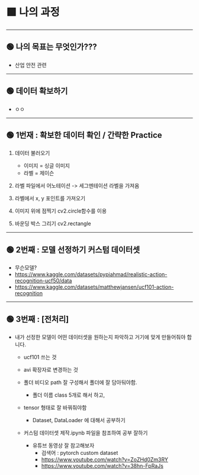 # 🟩 나의 과정  

---
## 🟢 나의 목표는 무엇인가???  

- 산업 안전 관련  

---
## 🟢 데이터 확보하기  

- ㅇㅇ  

---
## 🟢 1번재 : 확보한 데이터 확인 / 간략한 Practice  
1. 데이터 불러오기  
	- 이미지 = 싱글 이미지  
	- 라벨 = 제이슨  

2. 라벨 파일에서 어노테이션 -> 세그멘테이션 라벨을 가져옴  
3. 라벨에서 x, y 포인트를 가져오기  
4. 이미지 위에 점찍기 cv2.circle함수를 이용  

5. 바운딩 박스 그리기 cv2.rectangle  


---
## 🟢 2번째 : 모델 선정하기 커스텀 데이터셋  
- 무슨모델?  
- https://www.kaggle.com/datasets/pypiahmad/realistic-action-recognition-ucf50/data  
- https://www.kaggle.com/datasets/matthewjansen/ucf101-action-recognition  


--- 
## 🟢 3번째 : [전처리]  
- 내가 선정한 모델이 어떤 데이터셋을 원하는지 파악하고 거기에 맞게 만들어줘야 합니다.  
    - ucf101 쓰는 것  
    - avi 확장자로 변경하는 것  
    - 폴더 비디오 path 잘 구성해서 폴더에 잘 담아둬야함.  
        - 폴더 이름 class 5개로 해서 하고,  

    - tensor 형태로 잘 바꿔줘야함  
        - Dataset, DataLoader 에 대해서 공부하기  
    - 커스텀 데이터셋 제작.ipynb 파일을 참조하여 공부 잘하기  
        - 유튜브 동영상 잘 참고해보자  
            - 검색어 :  pytorch custom dataset  
            - https://www.youtube.com/watch?v=ZoZHd0Zm3RY  
            - https://www.youtube.com/watch?v=38hn-FpRaJs  